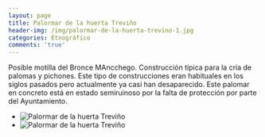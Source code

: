 ```yaml
---
layout: page
title: Palormar de la huerta Treviño
header-img: /img/palormar-de-la-huerta-trevino-1.jpg
categories: Etnográfico
comments: 'true'
---
```



Posible motilla del Bronce MAncchego. Construcción típica para la cría de palomas y pichones. Este tipo de construcciones eran habituales en los siglos pasados pero actualmente ya casi han desaparecido. Este palomar en concreto está en estado semiruinoso por la falta de protección por parte del Ayuntamiento. 

<div class="photo-gallery">
<ul>
<li><img src="{{ site.github.url }}/img/palormar-de-la-huerta-trevino-1.jpg" alt="Palormar de la huerta Treviño"></li>
<li><img src="{{ site.github.url }}/img/palormar-de-la-huerta-trevino-2.jpg" alt="Palormar de la huerta Treviño"></li>
</ul>
</div>
